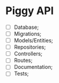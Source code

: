 # Piggy API

- [ ] Database;
- [ ] Migrations;
- [ ] Models/Entities;
- [ ] Repositories;
- [ ] Controllers;
- [ ] Routes;
- [ ] Documentation;
- [ ] Tests;